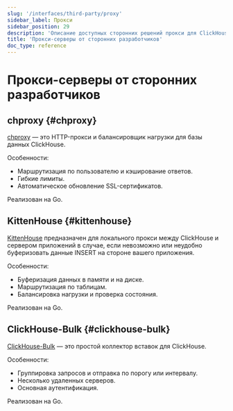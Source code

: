 ```yaml
---
slug: '/interfaces/third-party/proxy'
sidebar_label: Прокси
sidebar_position: 29
description: 'Описание доступных сторонних решений прокси для ClickHouse'
title: 'Прокси-серверы от сторонних разработчиков'
doc_type: reference
---
```

# Прокси-серверы от сторонних разработчиков

## chproxy {#chproxy}

[chproxy](https://github.com/Vertamedia/chproxy) — это HTTP-прокси и балансировщик нагрузки для базы данных ClickHouse.

Особенности:

- Маршрутизация по пользователю и кэширование ответов.
- Гибкие лимиты.
- Автоматическое обновление SSL-сертификатов.

Реализован на Go.

## KittenHouse {#kittenhouse}

[KittenHouse](https://github.com/VKCOM/kittenhouse) предназначен для локального прокси между ClickHouse и сервером приложений в случае, если невозможно или неудобно буферизовать данные INSERT на стороне вашего приложения.

Особенности:

- Буферизация данных в памяти и на диске.
- Маршрутизация по таблицам.
- Балансировка нагрузки и проверка состояния.

Реализован на Go.

## ClickHouse-Bulk {#clickhouse-bulk}

[ClickHouse-Bulk](https://github.com/nikepan/clickhouse-bulk) — это простой коллектор вставок для ClickHouse.

Особенности:

- Группировка запросов и отправка по порогу или интервалу.
- Несколько удаленных серверов.
- Основная аутентификация.

Реализован на Go.
